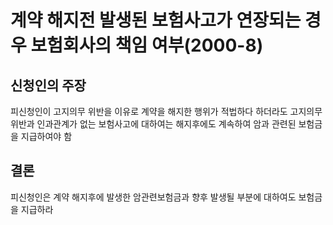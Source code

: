 # 계약 해지전 발생된 보험사고가 연장되는 경우 보험회사의 책임 여부(2000-8)

## 신청인의 주장
피신청인이 고지의무 위반을 이유로 계약을 해지한 행위가 적법하다 하더라도 고지의무 위반과 인과관계가 없는 보험사고에 대하여는 해지후에도 계속하여 암과 관련된 보험금을 지급하여야 함

## 결론
피신청인은 계약 해지후에  발생한 암관련보험금과 향후 발생될 부분에 대하여도 보험금을 지급하라